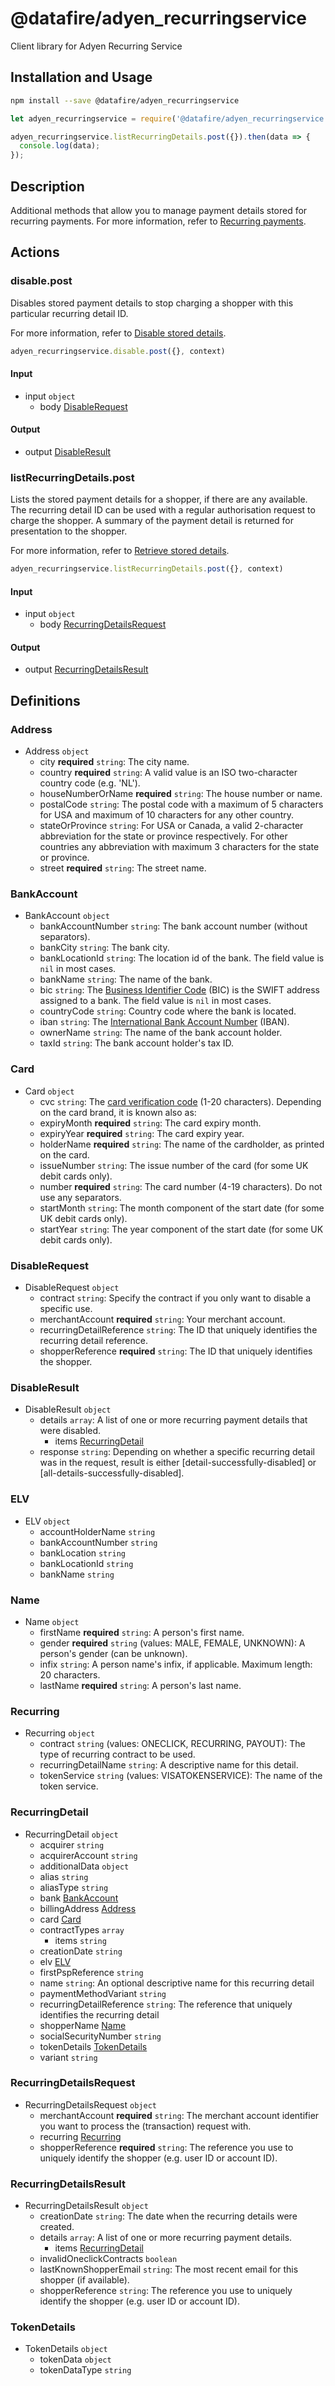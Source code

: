 # @datafire/adyen_recurringservice

Client library for Adyen Recurring Service

## Installation and Usage
```bash
npm install --save @datafire/adyen_recurringservice
```
```js
let adyen_recurringservice = require('@datafire/adyen_recurringservice').create();

adyen_recurringservice.listRecurringDetails.post({}).then(data => {
  console.log(data);
});
```

## Description

Additional methods that allow you to manage payment details stored for recurring payments. For more information, refer to [Recurring payments](https://docs.adyen.com/developers/features/recurring-payments).

## Actions

### disable.post
Disables stored payment details to stop charging a shopper with this particular recurring detail ID.

For more information, refer to [Disable stored details](https://docs.adyen.com/developers/features/recurring-payments/disable-stored-details).


```js
adyen_recurringservice.disable.post({}, context)
```

#### Input
* input `object`
  * body [DisableRequest](#disablerequest)

#### Output
* output [DisableResult](#disableresult)

### listRecurringDetails.post
Lists the stored payment details for a shopper, if there are any available. The recurring detail ID can be used with a regular authorisation request to charge the shopper. A summary of the payment detail is returned for presentation to the shopper.

For more information, refer to [Retrieve stored details](https://docs.adyen.com/developers/features/recurring-payments/retrieve-stored-details).


```js
adyen_recurringservice.listRecurringDetails.post({}, context)
```

#### Input
* input `object`
  * body [RecurringDetailsRequest](#recurringdetailsrequest)

#### Output
* output [RecurringDetailsResult](#recurringdetailsresult)



## Definitions

### Address
* Address `object`
  * city **required** `string`: The city name.
  * country **required** `string`: A valid value is an ISO two-character country code (e.g. 'NL').
  * houseNumberOrName **required** `string`: The house number or name.
  * postalCode `string`: The postal code with a maximum of 5 characters for USA and maximum of 10 characters for any other country.
  * stateOrProvince `string`: For USA or Canada, a valid 2-character abbreviation for the state or province respectively. For other countries any abbreviation with maximum 3 characters for the state or province.
  * street **required** `string`: The street name.

### BankAccount
* BankAccount `object`
  * bankAccountNumber `string`: The bank account number (without separators).
  * bankCity `string`: The bank city.
  * bankLocationId `string`: The location id of the bank. The field value is `nil` in most cases.
  * bankName `string`: The name of the bank.
  * bic `string`: The [Business Identifier Code](https://en.wikipedia.org/wiki/ISO_9362) (BIC) is the SWIFT address assigned to a bank. The field value is `nil` in most cases.
  * countryCode `string`: Country code where the bank is located.
  * iban `string`: The [International Bank Account Number](https://en.wikipedia.org/wiki/International_Bank_Account_Number) (IBAN).
  * ownerName `string`: The name of the bank account holder.
  * taxId `string`: The bank account holder's tax ID.

### Card
* Card `object`
  * cvc `string`: The [card verification code](https://docs.adyen.com/developers/payment-glossary#cardsecuritycodecvccvvcid) (1-20 characters). Depending on the card brand, it is known also as:
  * expiryMonth **required** `string`: The card expiry month.
  * expiryYear **required** `string`: The card expiry year.
  * holderName **required** `string`: The name of the cardholder, as printed on the card.
  * issueNumber `string`: The issue number of the card (for some UK debit cards only).
  * number **required** `string`: The card number (4-19 characters). Do not use any separators.
  * startMonth `string`: The month component of the start date (for some UK debit cards only).
  * startYear `string`: The year component of the start date (for some UK debit cards only).

### DisableRequest
* DisableRequest `object`
  * contract `string`: Specify the contract if you only want to disable a specific use.
  * merchantAccount **required** `string`: Your merchant account.
  * recurringDetailReference `string`: The ID that uniquely identifies the recurring detail reference.
  * shopperReference **required** `string`: The ID that uniquely identifies the shopper.

### DisableResult
* DisableResult `object`
  * details `array`: A list of one or more recurring payment details that were disabled.
    * items [RecurringDetail](#recurringdetail)
  * response `string`: Depending on whether a specific recurring detail was in the request, result is either [detail-successfully-disabled] or [all-details-successfully-disabled].

### ELV
* ELV `object`
  * accountHolderName `string`
  * bankAccountNumber `string`
  * bankLocation `string`
  * bankLocationId `string`
  * bankName `string`

### Name
* Name `object`
  * firstName **required** `string`: A person's first name.
  * gender **required** `string` (values: MALE, FEMALE, UNKNOWN): A person's gender (can be unknown).
  * infix `string`: A person name's infix, if applicable. Maximum length: 20 characters.
  * lastName **required** `string`: A person's last name.

### Recurring
* Recurring `object`
  * contract `string` (values: ONECLICK, RECURRING, PAYOUT): The type of recurring contract to be used.
  * recurringDetailName `string`: A descriptive name for this detail.
  * tokenService `string` (values: VISATOKENSERVICE): The name of the token service.

### RecurringDetail
* RecurringDetail `object`
  * acquirer `string`
  * acquirerAccount `string`
  * additionalData `object`
  * alias `string`
  * aliasType `string`
  * bank [BankAccount](#bankaccount)
  * billingAddress [Address](#address)
  * card [Card](#card)
  * contractTypes `array`
    * items `string`
  * creationDate `string`
  * elv [ELV](#elv)
  * firstPspReference `string`
  * name `string`: An optional descriptive name for this recurring detail
  * paymentMethodVariant `string`
  * recurringDetailReference `string`: The reference that uniquely identifies the recurring detail
  * shopperName [Name](#name)
  * socialSecurityNumber `string`
  * tokenDetails [TokenDetails](#tokendetails)
  * variant `string`

### RecurringDetailsRequest
* RecurringDetailsRequest `object`
  * merchantAccount **required** `string`: The merchant account identifier you want to process the (transaction) request with.
  * recurring [Recurring](#recurring)
  * shopperReference **required** `string`: The reference you use to uniquely identify the shopper (e.g. user ID or account ID).

### RecurringDetailsResult
* RecurringDetailsResult `object`
  * creationDate `string`: The date when the recurring details were created.
  * details `array`: A list of one or more recurring payment details.
    * items [RecurringDetail](#recurringdetail)
  * invalidOneclickContracts `boolean`
  * lastKnownShopperEmail `string`: The most recent email for this shopper (if available).
  * shopperReference `string`: The reference you use to uniquely identify the shopper (e.g. user ID or account ID).

### TokenDetails
* TokenDetails `object`
  * tokenData `object`
  * tokenDataType `string`


